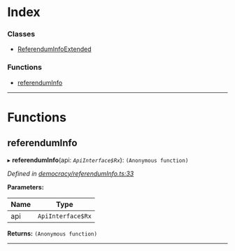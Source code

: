 

# Index

### Classes

* [ReferendumInfoExtended](../classes/_democracy_referenduminfo_.referenduminfoextended.md)

### Functions

* [referendumInfo](_democracy_referenduminfo_.md#referenduminfo)

---

# Functions

<a id="referenduminfo"></a>

##  referendumInfo

▸ **referendumInfo**(api: *`ApiInterface$Rx`*): `(Anonymous function)`

*Defined in [democracy/referendumInfo.ts:33](https://github.com/polkadot-js/api/blob/f807a93/packages/api-derive/src/democracy/referendumInfo.ts#L33)*

**Parameters:**

| Name | Type |
| ------ | ------ |
| api | `ApiInterface$Rx` |

**Returns:** `(Anonymous function)`

___

